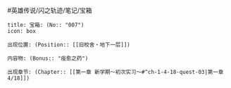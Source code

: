 #英雄传说/闪之轨迹/笔记/宝箱
```ad-quote
title: 宝箱: (No:: "007")
icon: box

出现位置: (Position:: [[旧校舍‧地下一层]])

内容物: (Bonus:: "痊愈之药")

出现章节: (Chapter:: [[第一章 新学期～初次实习～#^ch-1-4-18-quest-03|第一章4/18]])

```
